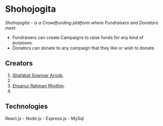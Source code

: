 ﻿# Shohojogita
 *Shohojogita - is a Crowdfunding platform where Fundraisers and Donators meet.*
 
 - Fundraisers can create Campaigns to raise funds for any kind of purposes.
 - Donators can donate to any campaign that they like or wish to donate.
 
 ## Creators
  1. [Shafakat Sowroar Arnob](https://github.com/ShafakatArnob).
  2.
  3. [Ehsanur Rahman Rhythm](https://github.com/errhythm).
  4. 
  
  ## Technologies
   React.js - Node.js - Express.js - MySql
